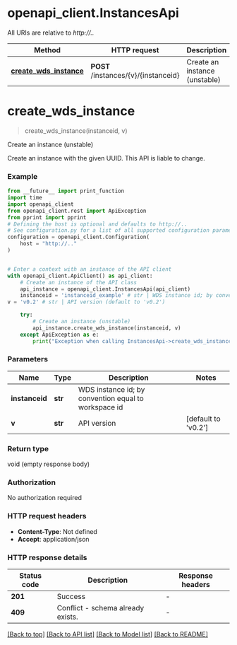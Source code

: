 # openapi_client.InstancesApi

All URIs are relative to *http://..*

Method | HTTP request | Description
------------- | ------------- | -------------
[**create_wds_instance**](InstancesApi.md#create_wds_instance) | **POST** /instances/{v}/{instanceid} | Create an instance (unstable)


# **create_wds_instance**
> create_wds_instance(instanceid, v)

Create an instance (unstable)

Create an instance with the given UUID. This API is liable to change.

### Example

```python
from __future__ import print_function
import time
import openapi_client
from openapi_client.rest import ApiException
from pprint import pprint
# Defining the host is optional and defaults to http://..
# See configuration.py for a list of all supported configuration parameters.
configuration = openapi_client.Configuration(
    host = "http://.."
)


# Enter a context with an instance of the API client
with openapi_client.ApiClient() as api_client:
    # Create an instance of the API class
    api_instance = openapi_client.InstancesApi(api_client)
    instanceid = 'instanceid_example' # str | WDS instance id; by convention equal to workspace id
v = 'v0.2' # str | API version (default to 'v0.2')

    try:
        # Create an instance (unstable)
        api_instance.create_wds_instance(instanceid, v)
    except ApiException as e:
        print("Exception when calling InstancesApi->create_wds_instance: %s\n" % e)
```

### Parameters

Name | Type | Description  | Notes
------------- | ------------- | ------------- | -------------
 **instanceid** | **str**| WDS instance id; by convention equal to workspace id | 
 **v** | **str**| API version | [default to &#39;v0.2&#39;]

### Return type

void (empty response body)

### Authorization

No authorization required

### HTTP request headers

 - **Content-Type**: Not defined
 - **Accept**: application/json

### HTTP response details
| Status code | Description | Response headers |
|-------------|-------------|------------------|
**201** | Success |  -  |
**409** | Conflict - schema already exists. |  -  |

[[Back to top]](#) [[Back to API list]](../README.md#documentation-for-api-endpoints) [[Back to Model list]](../README.md#documentation-for-models) [[Back to README]](../README.md)

